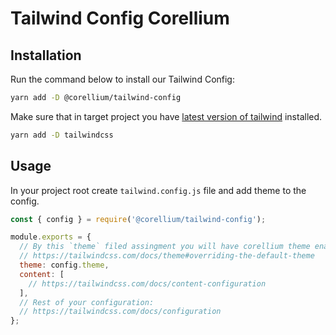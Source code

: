 # Tailwind Config Corellium

## Installation

Run the command below to install our Tailwind Config:

```sh
yarn add -D @corellium/tailwind-config
```

Make sure that in target project you have [latest version of tailwind](https://github.com/tailwindlabs/tailwindcss/releases) installed.

```sh
yarn add -D tailwindcss
```

## Usage

In your project root create `tailwind.config.js` file and add theme to the config.

```js
const { config } = require('@corellium/tailwind-config');

module.exports = {
  // By this `theme` filed assingment you will have corellium theme enabled by default
  // https://tailwindcss.com/docs/theme#overriding-the-default-theme
  theme: config.theme,
  content: [
    // https://tailwindcss.com/docs/content-configuration
  ],
  // Rest of your configuration:
  // https://tailwindcss.com/docs/configuration
};
```
